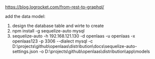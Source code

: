 https://blog.logrocket.com/from-rest-to-graphql/

add the data model:
1. design the database table and wirte to create
2. npm install -g sequelize-auto mysql
3. sequelize-auto -h 192.168.121.130 -d openlaas -u openlaas -x openlaas123 -p 3306  --dialect mysql -c D:\\projects\\github\\openlaas\\distribution\\docs\\sequelize-auto-settings.json -o D:\\projects\\github\\openlaas\\distribution\\app\\models



